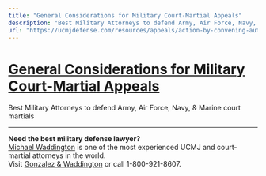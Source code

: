 ```yaml
---
title: "General Considerations for Military Court-Martial Appeals"
description: "Best Military Attorneys to defend Army, Air Force, Navy, & Marine court martials"
url: "https://ucmjdefense.com/resources/appeals/action-by-convening-authority-article-60-ucmj-rcm-1107/general-considerations.html"
---
```


# [General Considerations for Military Court-Martial Appeals](https://ucmjdefense.com/resources/appeals/action-by-convening-authority-article-60-ucmj-rcm-1107/general-considerations.html)

Best Military Attorneys to defend Army, Air Force, Navy, & Marine court martials

---

**Need the best military defense lawyer?**  
[Michael Waddington](https://ucmjdefense.com/attorneys/michael-stewart-waddington-partner.html) is one of the most experienced UCMJ and court-martial attorneys in the world.  
Visit [Gonzalez & Waddington](https://ucmjdefense.com) or call 1-800-921-8607.
